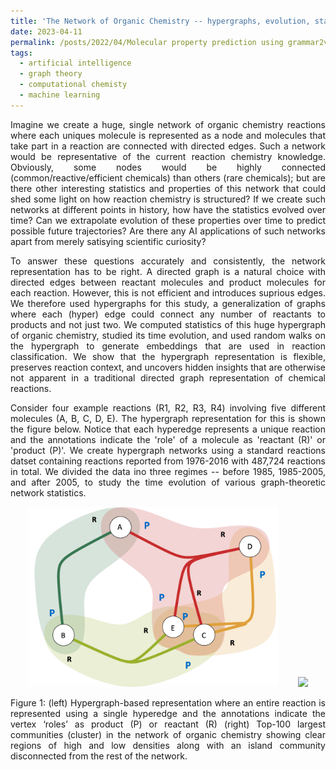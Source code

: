 ```yaml
---
title: 'The Network of Organic Chemistry -- hypergraphs, evolution, statistics, and AI applications'
date: 2023-04-11
permalink: /posts/2022/04/Molecular property prediction using grammar2vec/
tags:
  - artificial intelligence
  - graph theory
  - computational chemisty
  - machine learning 
---
```


<div style="text-align: justify">


<p>Imagine we create a huge, single network of organic chemistry reactions where each uniques molecule is represented as a node and molecules that take part in a reaction are connected with directed edges. Such a network would be representative of the current reaction chemistry knowledge. Obviously, some nodes would be highly connected (common/reactive/efficient chemicals) than others (rare chemicals); but are there other interesting statistics and properties of this network that could shed some light on how reaction chemistry is structured? If we create such networks at different points in history, how have the statistics evolved over time? Can we extrapolate evolution of these properties over time to predict possible future trajectories? Are there any AI applications of such networks apart from merely satisying scientific curiosity?</p>

<p>To answer these questions accurately and consistently, the network representation has to be right. A directed graph is a natural choice with directed edges between reactant molecules and product molecules for each reaction. However, this is not efficient and introduces suprious edges. We therefore used hypergraphs for this study, a generalization of graphs where each (hyper) edge could connect any number of reactants to products and not just two. We computed statistics of this huge hypergraph of organic chemistry, studied its time evolution, and used random walks on the hypergraph to generate embeddings that are used in reaction classification. We show that the hypergraph representation is flexible, preserves reaction context, and uncovers hidden insights that are otherwise not apparent in a traditional directed graph representation of chemical reactions.</p>

<p>Consider four example reactions (R1, R2, R3, R4) involving five different molecules (A, B, C, D, E). The hypergraph representation for this is shown the figure below. Notice that each hyperedge represents a unique reaction and the annotations indicate the 'role' of a molecule as 'reactant (R)' or 'product (P)'. We create hypergraph networks using a standard reactions datset containing reactions reported from 1976-2016 with 487,724 reactions in total. We divided the data ino three regimes -- before 1985, 1985-2005, and after 2005, to study the time evolution of various graph-theoretic network statistics.</p>


<p style="text-align: center;"><img class="aligncenter size-full wp-image-123" src="/files/hypergraph-example.png" width="400" height="" />&nbsp; &nbsp; &nbsp; &nbsp; <img class="aligncenter size-full wp-image-123" src="/files/hypergraph-entire.jpg" width="400" height="" /></p>
Figure 1: (left) Hypergraph-based representation where an entire reaction is represented using a single hyperedge and the annotations indicate the vertex ‘roles’ as product (P) or reactant (R) (right) Top-100 largest communities (cluster) in the network of organic chemistry showing clear regions of high and low densities along with an island community disconnected from the rest of the network.<br><br>


